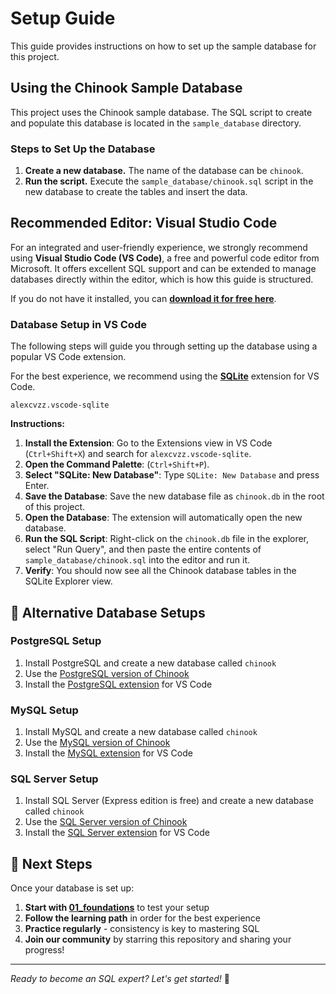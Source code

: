 # Setup Guide

This guide provides instructions on how to set up the sample database for this project.

## Using the Chinook Sample Database

This project uses the Chinook sample database. The SQL script to create and populate this database is located in the `sample_database` directory.

### Steps to Set Up the Database

1.  **Create a new database.** The name of the database can be `chinook`.
2.  **Run the script.** Execute the `sample_database/chinook.sql` script in the new database to create the tables and insert the data.

## Recommended Editor: Visual Studio Code

For an integrated and user-friendly experience, we strongly recommend using **Visual Studio Code (VS Code)**, a free and powerful code editor from Microsoft. It offers excellent SQL support and can be extended to manage databases directly within the editor, which is how this guide is structured.

If you do not have it installed, you can [**download it for free here**](https://code.visualstudio.com/).

### Database Setup in VS Code

The following steps will guide you through setting up the database using a popular VS Code extension.

For the best experience, we recommend using the [**SQLite**](https://marketplace.visualstudio.com/items?itemName=alexcvzz.vscode-sqlite) extension for VS Code.

```vscode-extensions
alexcvzz.vscode-sqlite
```

**Instructions:**

1.  **Install the Extension**: Go to the Extensions view in VS Code (`Ctrl+Shift+X`) and search for `alexcvzz.vscode-sqlite`.
2.  **Open the Command Palette**: (`Ctrl+Shift+P`).
3.  **Select "SQLite: New Database"**: Type `SQLite: New Database` and press Enter.
4.  **Save the Database**: Save the new database file as `chinook.db` in the root of this project.
5.  **Open the Database**: The extension will automatically open the new database.
6.  **Run the SQL Script**: Right-click on the `chinook.db` file in the explorer, select "Run Query", and then paste the entire contents of `sample_database/chinook.sql` into the editor and run it.
7.  **Verify**: You should now see all the Chinook database tables in the SQLite Explorer view.

## 📝 **Alternative Database Setups**

### PostgreSQL Setup

1. Install PostgreSQL and create a new database called `chinook`
2. Use the [PostgreSQL version of Chinook](https://github.com/lerocha/chinook-database/blob/master/ChinookDatabase/DataSources/Chinook_PostgreSql.sql)
3. Install the [PostgreSQL extension](https://marketplace.visualstudio.com/items?itemName=ms-ossdata.vscode-postgresql) for VS Code

### MySQL Setup

1. Install MySQL and create a new database called `chinook`
2. Use the [MySQL version of Chinook](https://github.com/lerocha/chinook-database/blob/master/ChinookDatabase/DataSources/Chinook_MySql.sql)
3. Install the [MySQL extension](https://marketplace.visualstudio.com/items?itemName=formulahendry.vscode-mysql) for VS Code

### SQL Server Setup

1. Install SQL Server (Express edition is free) and create a new database called `chinook`
2. Use the [SQL Server version of Chinook](https://github.com/lerocha/chinook-database/blob/master/ChinookDatabase/DataSources/Chinook_SqlServer.sql)
3. Install the [SQL Server extension](https://marketplace.visualstudio.com/items?itemName=ms-mssql.mssql) for VS Code

## 🎯 **Next Steps**

Once your database is set up:

1. **Start with [01_foundations](./01_foundations/)** to test your setup
2. **Follow the learning path** in order for the best experience
3. **Practice regularly** - consistency is key to mastering SQL
4. **Join our community** by starring this repository and sharing your progress!

---

*Ready to become an SQL expert? Let's get started!* 🚀

